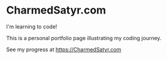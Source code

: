 # CharmedSatyr.com

I'm learning to code!

This is a personal portfolio page illustrating my coding journey.

See my progress at https://CharmedSatyr.com
